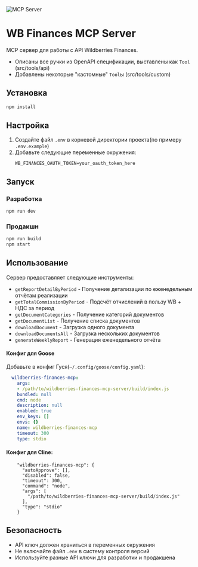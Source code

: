 <img src="https://badge.mcpx.dev?type=server" title="MCP Server"/>

# WB Finances MCP Server

MCP сервер для работы с API Wildberries Finances.
- Описаны все ручки из OpenAPI спецификации, выставлены как `Tool` (src/tools/api)
- Добавлены некоторые "кастомные" `Tool`ы (src/tools/custom)

## Установка

```bash
npm install
```

## Настройка

1. Создайте файл `.env` в корневой директории проекта(по примеру `.env.example`)
2. Добавьте следующие переменные окружения:
   ```
   WB_FINANCES_OAUTH_TOKEN=your_oauth_token_here
   ```

## Запуск

### Разработка
```bash
npm run dev
```

### Продакшн
```bash
npm run build
npm start
```

## Использование

Сервер предоставляет следующие инструменты:

- `getReportDetailByPeriod` - Получение детализации по еженедельным отчётам реализации
- `getTotalCommissionByPeriod` - Подсчёт отчислений в пользу WB + НДС за период
- `getDocumentCategories` - Получение категорий документов
- `getDocumentList` - Получение списка документов
- `downloadDocument` - Загрузка одного документа
- `downloadDocumentsAll` - Загрузка нескольких документов
- `generateWeeklyReport` - Генерация еженедельного отчёта

#### Конфиг для Goose

Добавьте в конфиг Гуся(`~/.config/goose/config.yaml`):
```yaml
  wildberries-finances-mcp:
    args:
    - /path/to/wildberries-finances-mcp-server/build/index.js
    bundled: null
    cmd: node
    description: null
    enabled: true
    env_keys: []
    envs: {}
    name: wildberries-finances-mcp
    timeout: 300
    type: stdio
```

#### Конфиг для Cline:

```
    "wildberries-finances-mcp": {
      "autoApprove": [],
      "disabled": false,
      "timeout": 300,
      "command": "node",
      "args": [
        "/path/to/wildberries-finances-mcp-server/build/index.js"
      ],
      "type": "stdio"
    }
```

## Безопасность

- API ключ должен храниться в переменных окружения
- Не включайте файл `.env` в систему контроля версий
- Используйте разные API ключи для разработки и продакшена 
